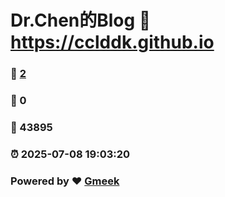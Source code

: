 # Dr.Chen的Blog :link: https://cclddk.github.io 
### :page_facing_up: [2](https://cclddk.github.io/tag.html) 
### :speech_balloon: 0 
### :hibiscus: 43895 
### :alarm_clock: 2025-07-08 19:03:20 
### Powered by :heart: [Gmeek](https://github.com/Meekdai/Gmeek)
